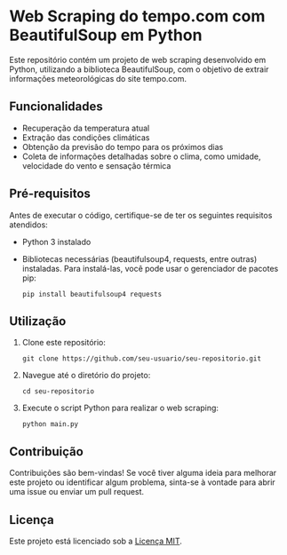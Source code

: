 # Web Scraping do tempo.com com BeautifulSoup em Python

Este repositório contém um projeto de web scraping desenvolvido em Python, utilizando a biblioteca BeautifulSoup, com o objetivo de extrair informações meteorológicas do site tempo.com.

## Funcionalidades

- Recuperação da temperatura atual
- Extração das condições climáticas
- Obtenção da previsão do tempo para os próximos dias
- Coleta de informações detalhadas sobre o clima, como umidade, velocidade do vento e sensação térmica

## Pré-requisitos

Antes de executar o código, certifique-se de ter os seguintes requisitos atendidos:

- Python 3 instalado
- Bibliotecas necessárias (beautifulsoup4, requests, entre outras) instaladas. Para instalá-las, você pode usar o gerenciador de pacotes pip:

    ```
    pip install beautifulsoup4 requests
    ```

## Utilização

1. Clone este repositório:

    ```
    git clone https://github.com/seu-usuario/seu-repositorio.git
    ```

2. Navegue até o diretório do projeto:

    ```
    cd seu-repositorio
    ```

3. Execute o script Python para realizar o web scraping:

    ```
    python main.py
    ```

## Contribuição

Contribuições são bem-vindas! Se você tiver alguma ideia para melhorar este projeto ou identificar algum problema, sinta-se à vontade para abrir uma issue ou enviar um pull request.

## Licença

Este projeto está licenciado sob a [Licença MIT](LICENSE).

